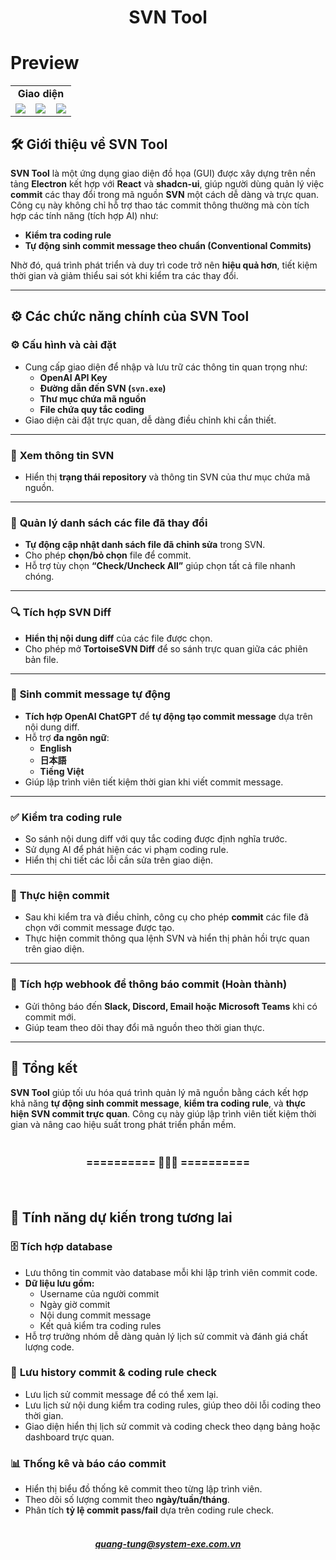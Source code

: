 
# <p align="center">SVN Tool</p>
# Preview
<table width="100%">
  <tr >
      <td align="center" colspan="3"><b>Giao diện</b></td>
<!--       <td align="center"><b>Mail template</b></td>
      <td align="center"><b>Adaptive Card MS Teams</b></td> -->
  </tr>
  <tr>
    <td align="center" width="33%">
      <img src="https://github.com/user-attachments/assets/05c0844f-9d67-4a3f-9bde-122371d8070f"><br>
    </td>
    <td align="center" width="33%">
      <img src="https://github.com/user-attachments/assets/59a77558-706e-450e-a6ed-6d5c81738c25"><br>
    </td>
    <td align="center" width="33%">
      <img src="https://github.com/user-attachments/assets/cdf1fb14-4ee3-43c0-b8e2-5bcbd1e98d42"><br>
    </td>
  </tr>
</table>


## 🛠️ **Giới thiệu về SVN Tool**

**SVN Tool** là một ứng dụng giao diện đồ họa (GUI) được xây dựng trên nền tảng **Electron** kết hợp với **React** và **shadcn-ui**, giúp người dùng quản lý việc **commit** các thay đổi trong mã nguồn **SVN** một cách dễ dàng và trực quan. Công cụ này không chỉ hỗ trợ thao tác commit thông thường mà còn tích hợp các tính năng (tích hợp AI) như:

- **Kiểm tra coding rule**
- **Tự động sinh commit message theo chuẩn (Conventional Commits)**

Nhờ đó, quá trình phát triển và duy trì code trở nên **hiệu quả hơn**, tiết kiệm thời gian và giảm thiểu sai sót khi kiểm tra các thay đổi.

---

## ⚙ **Các chức năng chính của SVN Tool**

### ⚙️ **Cấu hình và cài đặt**
- Cung cấp giao diện để nhập và lưu trữ các thông tin quan trọng như:
  - **OpenAI API Key**
  - **Đường dẫn đến SVN (`svn.exe`)**
  - **Thư mục chứa mã nguồn**
  - **File chứa quy tắc coding**
- Giao diện cài đặt trực quan, dễ dàng điều chỉnh khi cần thiết.

---

### 📄 **Xem thông tin SVN**
- Hiển thị **trạng thái repository** và thông tin SVN của thư mục chứa mã nguồn.

---

### 📂 **Quản lý danh sách các file đã thay đổi**
- **Tự động cập nhật danh sách file đã chỉnh sửa** trong SVN.
- Cho phép **chọn/bỏ chọn** file để commit.
- Hỗ trợ tùy chọn **“Check/Uncheck All”** giúp chọn tất cả file nhanh chóng.

---

### 🔍 **Tích hợp SVN Diff**
- **Hiển thị nội dung diff** của các file được chọn.
- Cho phép mở **TortoiseSVN Diff** để so sánh trực quan giữa các phiên bản file.

---

### 🚀 **Sinh commit message tự động**
- **Tích hợp OpenAI ChatGPT** để **tự động tạo commit message** dựa trên nội dung diff.
- Hỗ trợ **đa ngôn ngữ**:
  - **English**
  - **日本語**
  - **Tiếng Việt**
- Giúp lập trình viên tiết kiệm thời gian khi viết commit message.

---

### ✅ **Kiểm tra coding rule**
- So sánh nội dung diff với quy tắc coding được định nghĩa trước.
- Sử dụng AI để phát hiện các vi phạm coding rule.
- Hiển thị chi tiết các lỗi cần sửa trên giao diện.

---

### 🔄 **Thực hiện commit**
- Sau khi kiểm tra và điều chỉnh, công cụ cho phép **commit** các file đã chọn với commit message được tạo.
- Thực hiện commit thông qua lệnh SVN và hiển thị phản hồi trực quan trên giao diện.

---

### 🚀 **Tích hợp webhook để thông báo commit (Hoàn thành)**
- Gửi thông báo đến **Slack, Discord, Email hoặc Microsoft Teams** khi có commit mới.
- Giúp team theo dõi thay đổi mã nguồn theo thời gian thực.

---

## 🌟 **Tổng kết**
**SVN Tool** giúp tối ưu hóa quá trình quản lý mã nguồn bằng cách kết hợp khả năng **tự động sinh commit message**, **kiểm tra coding rule**, và **thực hiện SVN commit trực quan**. Công cụ này giúp lập trình viên tiết kiệm thời gian và nâng cao hiệu suất trong phát triển phần mềm.


### <p align="center"><br>========== 🔹🔹🔹 ==========</p><br>

## 🔮 **Tính năng dự kiến trong tương lai**
### 🗄️ **Tích hợp database**
- Lưu thông tin commit vào database mỗi khi lập trình viên commit code.
- **Dữ liệu lưu gồm:**
  - Username của người commit
  - Ngày giờ commit
  - Nội dung commit message
  - Kết quả kiểm tra coding rules
- Hỗ trợ trưởng nhóm dễ dàng quản lý lịch sử commit và đánh giá chất lượng code.

### 📜 **Lưu history commit & coding rule check**
- Lưu lịch sử commit message để có thể xem lại.
- Lưu lịch sử nội dung kiểm tra coding rules, giúp theo dõi lỗi coding theo thời gian.
- Giao diện hiển thị lịch sử commit và coding check theo dạng bảng hoặc dashboard trực quan.

### 📊 **Thống kê và báo cáo commit**
- Hiển thị biểu đồ thống kê commit theo từng lập trình viên.
- Theo dõi số lượng commit theo **ngày/tuần/tháng**.
- Phân tích **tỷ lệ commit pass/fail** dựa trên coding rule check.


##### <p align="center"><br>quang-tung@system-exe.com.vn</p><br>
